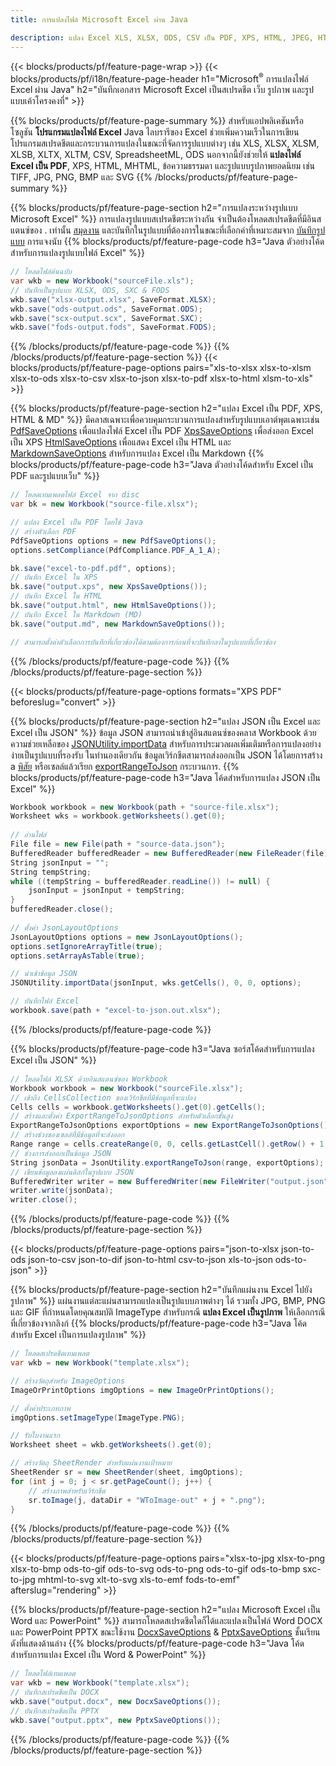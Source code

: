 ```yaml
---
title: การแปลงไฟล์ Microsoft Excel ผ่าน Java 

description: แปลง Excel XLS, XLSX, ODS, CSV เป็น PDF, XPS, HTML, JPEG, HTML และรูปแบบยอดนิยมอื่นๆ ด้วยโค้ด Java เพียงไม่กี่บรรทัด
---
```

{{< blocks/products/pf/feature-page-wrap >}}
{{< blocks/products/pf/i18n/feature-page-header h1="Microsoft<sup>&reg;</sup> การแปลงไฟล์ Excel ผ่าน Java" h2="บันทึกเอกสาร Microsoft Excel เป็นสเปรดชีต เว็บ รูปภาพ และรูปแบบเค้าโครงคงที่" >}}

{{% blocks/products/pf/feature-page-summary %}}
สำหรับแอปพลิเคชันหรือโซลูชัน **โปรแกรมแปลงไฟล์ Excel** Java ไลบรารีของ Excel ช่วยเพิ่มความเร็วในการเขียนโปรแกรมสเปรดชีตและกระบวนการแปลงในขณะที่จัดการรูปแบบต่างๆ เช่น XLS, XLSX, XLSM, XLSB, XLTX, XLTM, CSV, SpreadsheetML, ODS นอกจากนี้ยังช่วยให้ **แปลงไฟล์ Excel เป็น PDF**, XPS, HTML, MHTML, ข้อความธรรมดา และรูปแบบรูปภาพยอดนิยม เช่น TIFF, JPG, PNG, BMP และ SVG
{{% /blocks/products/pf/feature-page-summary %}}

{{% blocks/products/pf/feature-page-section h2="การแปลงระหว่างรูปแบบ Microsoft Excel" %}}
การแปลงรูปแบบสเปรดชีตระหว่างกัน จำเป็นต้องโหลดสเปรดชีตที่มีอินสแตนซ์ของ . เท่านั้น [สมุดงาน](https://reference.aspose.com/cells/java/com.aspose.cells/Workbook) และบันทึกในรูปแบบที่ต้องการในขณะที่เลือกค่าที่เหมาะสมจาก [บันทึกรูปแบบ](https://reference.aspose.com/cells/java/com.aspose.cells/SaveFormat) การแจงนับ
{{% blocks/products/pf/feature-page-code h3="Java ตัวอย่างโค้ดสำหรับการแปลงรูปแบบไฟล์ Excel" %}}

```cs
// โหลดไฟล์ต้นฉบับ
var wkb = new Workbook("sourceFile.xls");
// บันทึกเป็นรูปแบบ XLSX, ODS, SXC & FODS
wkb.save("xlsx-output.xlsx", SaveFormat.XLSX);
wkb.save("ods-output.ods", SaveFormat.ODS);
wkb.save("scx-output.scx", SaveFormat.SXC);
wkb.save("fods-output.fods", SaveFormat.FODS);

```
{{% /blocks/products/pf/feature-page-code %}}
{{% /blocks/products/pf/feature-page-section %}}
{{< blocks/products/pf/feature-page-options pairs="xls-to-xlsx xlsx-to-xlsm xlsx-to-ods xlsx-to-csv xlsx-to-json xlsx-to-pdf xlsx-to-html xlsm-to-xls" >}}


{{% blocks/products/pf/feature-page-section h2="แปลง Excel เป็น PDF, XPS, HTML & MD" %}}
มีคลาสเฉพาะเพื่อควบคุมกระบวนการแปลงสำหรับรูปแบบเอาต์พุตเฉพาะเช่น [PdfSaveOptions](https://reference.aspose.com/cells/java/com.aspose.cells/PdfSaveOptions) เพื่อแปลงไฟล์ Excel เป็น PDF [XpsSaveOptions](https://reference.aspose.com/cells/java/com.aspose.cells/XpsSaveOptions) เพื่อส่งออก Excel เป็น XPS [HtmlSaveOptions](https://reference.aspose.com/cells/java/com.aspose.cells/HtmlSaveOptions) เพื่อแสดง Excel เป็น HTML และ [MarkdownSaveOptions](https://reference.aspose.com/cells/java/com.aspose.cells/MarkdownSaveOptions) สำหรับการแปลง Excel เป็น Markdown 
{{% blocks/products/pf/feature-page-code h3="Java ตัวอย่างโค้ดสำหรับ Excel เป็น PDF และรูปแบบเว็บ" %}}

```cs
// โหลดเทมเพลตไฟล์ Excel จาก disc
var bk = new Workbook("source-file.xlsx");

// แปลง Excel เป็น PDF โดยใช้ Java
// สร้างตัวเลือก PDF
PdfSaveOptions options = new PdfSaveOptions();
options.setCompliance(PdfCompliance.PDF_A_1_A);

bk.save("excel-to-pdf.pdf", options);
// บันทึก Excel ใน XPS
bk.save("output.xps", new XpsSaveOptions());
// บันทึก Excel ใน HTML
bk.save("output.html", new HtmlSaveOptions());
// บันทึก Excel ใน Markdown (MD)
bk.save("output.md", new MarkdownSaveOptions());

// สามารถตั้งค่าตัวเลือกการบันทึกที่เกี่ยวข้องได้ตามต้องการก่อนที่จะบันทึกลงในรูปแบบที่เกี่ยวข้อง

```
{{% /blocks/products/pf/feature-page-code %}}
{{% /blocks/products/pf/feature-page-section %}}

{{< blocks/products/pf/feature-page-options formats="XPS PDF" beforeslug="convert" >}}

{{% blocks/products/pf/feature-page-section h2="แปลง JSON เป็น Excel และ Excel เป็น JSON" %}}
ข้อมูล JSON สามารถนำเข้าสู่อินสแตนซ์ของคลาส Workbook ด้วยความช่วยเหลือของ [JSONUtility.importData](https://reference.aspose.com/cells/java/com.aspose.cells/jsonutility#importData) สำหรับการประมวลผลเพิ่มเติมหรือการแปลงอย่างง่ายเป็นรูปแบบที่รองรับ ในทำนองเดียวกัน ข้อมูลเวิร์กชีตสามารถส่งออกเป็น JSON ได้โดยการสร้าง a [พิสัย](https://reference.aspose.com/cells/java/com.aspose.cells/range) หรือเซลล์แล้วเรียก [exportRangeToJson](https://reference.aspose.com/cells/java/com.aspose.cells/jsonutility) กระบวนการ.
{{% blocks/products/pf/feature-page-code h3="Java โค้ดสำหรับการแปลง JSON เป็น Excel" %}}
```cs
Workbook workbook = new Workbook(path + "source-file.xlsx");
Worksheet wks = workbook.getWorksheets().get(0);
		
// อ่านไฟล์
File file = new File(path + "source-data.json");
BufferedReader bufferedReader = new BufferedReader(new FileReader(file));
String jsonInput = "";
String tempString;
while ((tempString = bufferedReader.readLine()) != null) {
	jsonInput = jsonInput + tempString; 
}
bufferedReader.close();
							
// ตั้งค่า JsonLayoutOptions
JsonLayoutOptions options = new JsonLayoutOptions();
options.setIgnoreArrayTitle(true);
options.setArrayAsTable(true);

// นำเข้าข้อมูล JSON
JSONUtility.importData(jsonInput, wks.getCells(), 0, 0, options);

// บันทึกไฟล์ Excel
workbook.save(path + "excel-to-json.out.xlsx");

```
{{% /blocks/products/pf/feature-page-code %}}

{{% blocks/products/pf/feature-page-code h3="Java ซอร์สโค้ดสำหรับการแปลง Excel เป็น JSON" %}}
```cs
// โหลดไฟล์ XLSX ด้วยอินสแตนซ์ของ Workbook
Workbook workbook = new Workbook("sourceFile.xlsx");
// เข้าถึง CellsCollection ของเวิร์กชีตที่มีข้อมูลที่จะแปลง
Cells cells = workbook.getWorksheets().get(0).getCells();
// สร้างและตั้งค่า ExportRangeToJsonOptions สำหรับตัวเลือกขั้นสูง
ExportRangeToJsonOptions exportOptions = new ExportRangeToJsonOptions();
// สร้างช่วงของเซลล์ที่มีข้อมูลที่จะส่งออก
Range range = cells.createRange(0, 0, cells.getLastCell().getRow() + 1, cells.getLastCell().getColumn() + 1);
// ช่วงการส่งออกเป็นข้อมูล JSON
String jsonData = JsonUtility.exportRangeToJson(range, exportOptions);
// เขียนข้อมูลลงแผ่นดิสก์ในรูปแบบ JSON
BufferedWriter writer = new BufferedWriter(new FileWriter("output.json"));
writer.write(jsonData);
writer.close();    

```
{{% /blocks/products/pf/feature-page-code %}}
{{% /blocks/products/pf/feature-page-section %}}

{{< blocks/products/pf/feature-page-options pairs="json-to-xlsx json-to-ods json-to-csv json-to-dif json-to-html csv-to-json xls-to-json ods-to-json" >}}

{{% blocks/products/pf/feature-page-section h2="บันทึกแผ่นงาน Excel ไปยังรูปภาพ" %}}
แผ่นงานแต่ละแผ่นสามารถแปลงเป็นรูปแบบภาพต่างๆ ได้ รวมทั้ง JPG, BMP, PNG และ GIF ที่กำหนดโดยคุณสมบัติ ImageType สำหรับกรณี **แปลง Excel เป็นรูปภาพ** ให้เลือกกรณีที่เกี่ยวข้องจากลิงก์
{{% blocks/products/pf/feature-page-code h3="Java โค้ดสำหรับ Excel เป็นการแปลงรูปภาพ" %}}
```cs
// โหลดสเปรดชีตเทมเพลต
var wkb = new Workbook("template.xlsx");

// สร้างวัตถุสำหรับ ImageOptions
ImageOrPrintOptions imgOptions = new ImageOrPrintOptions();

// ตั้งค่าประเภทภาพ
imgOptions.setImageType(ImageType.PNG);

// รับใบงานแรก
Worksheet sheet = wkb.getWorksheets().get(0);

// สร้างวัตถุ SheetRender สำหรับแผ่นงานเป้าหมาย
SheetRender sr = new SheetRender(sheet, imgOptions);
for (int j = 0; j < sr.getPageCount(); j++) {
	// สร้างภาพสำหรับเวิร์กชีต
	sr.toImage(j, dataDir + "WToImage-out" + j + ".png");
}

```
{{% /blocks/products/pf/feature-page-code %}}
{{% /blocks/products/pf/feature-page-section %}}

{{< blocks/products/pf/feature-page-options pairs="xlsx-to-jpg xlsx-to-png xlsx-to-bmp ods-to-gif ods-to-svg ods-to-png ods-to-gif ods-to-bmp sxc-to-jpg mhtml-to-svg xlt-to-svg xls-to-emf fods-to-emf" afterslug="rendering" >}}

{{% blocks/products/pf/feature-page-section h2="แปลง Microsoft Excel เป็น Word และ PowerPoint" %}}
สามารถโหลดสเปรดชีตใดก็ได้และแปลงเป็นไฟล์ Word DOCX และ PowerPoint PPTX ขณะใช้งาน [DocxSaveOptions](https://reference.aspose.com/cells/java/com.aspose.cells/DocxSaveOptions) & [PptxSaveOptions](https://reference.aspose.com/cells/java/com.aspose.cells/PptxSaveOptions) ชั้นเรียนดังที่แสดงด้านล่าง
{{% blocks/products/pf/feature-page-code h3="Java โค้ดสำหรับการแปลง Excel เป็น Word & PowerPoint" %}}
```cs
// โหลดไฟล์เทมเพลต
var wkb = new Workbook("template.xlsx");
// บันทึกสเปรดชีตเป็น DOCX
wkb.save("output.docx", new DocxSaveOptions());
// บันทึกสเปรดชีตเป็น PPTX
wkb.save("output.pptx", new PptxSaveOptions());

```
{{% /blocks/products/pf/feature-page-code %}}
{{% /blocks/products/pf/feature-page-section %}}
